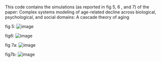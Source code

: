 This code contains the simulations (as reported in fig 5, 6 , and 7) of the paper:
Complex systems modeling of age-related decline across biological, psychological, and social domains: A cascade theory of aging

fig 5:
![image](https://github.com/user-attachments/assets/3b963c5d-5eb5-4cd0-827a-908aba8f550c)

fig6:
![image](https://github.com/user-attachments/assets/8fa81dcd-898e-493f-b1f7-96b42d58af9e)

fig 7a:
![image](https://github.com/user-attachments/assets/f432d530-f3c4-4244-bf8e-63489a6b4166)

fig7b:
![image](https://github.com/user-attachments/assets/fcfe462e-7e44-47b0-badc-fb63c53e6d95)
